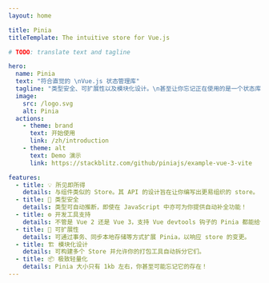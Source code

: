 ```yaml
---
layout: home

title: Pinia
titleTemplate: The intuitive store for Vue.js

# TODO: translate text and tagline

hero:
  name: Pinia
  text: "符合直觉的 \nVue.js 状态管理库"
  tagline: "类型安全、可扩展性以及模块化设计。\n甚至让你忘记正在使用的是一个状态库。"
  image:
    src: /logo.svg
    alt: Pinia
  actions:
    - theme: brand
      text: 开始使用
      link: /zh/introduction
    - theme: alt
      text: Demo 演示
      link: https://stackblitz.com/github/piniajs/example-vue-3-vite

features:
  - title: 💡 所见即所得
    details: 与组件类似的 Store。其 API 的设计旨在让你编写出更易组织的 store。
  - title: 🔑 类型安全
    details: 类型可自动推断，即使在 JavaScript 中亦可为你提供自动补全功能！
  - title: ⚙️ 开发工具支持
    details: 不管是 Vue 2 还是 Vue 3，支持 Vue devtools 钩子的 Pinia 都能给你更好的开发体验。
  - title: 🔌 可扩展性
    details: 可通过事务、同步本地存储等方式扩展 Pinia，以响应 store 的变更。
  - title: 🏗 模块化设计
    details: 可构建多个 Store 并允许你的打包工具自动拆分它们。
  - title: 📦 极致轻量化
    details: Pinia 大小只有 1kb 左右，你甚至可能忘记它的存在！
---
```


<script setup>
import HomeSponsors from '../.vitepress/theme/components/HomeSponsors.vue'
</script>

<HomeSponsors />
